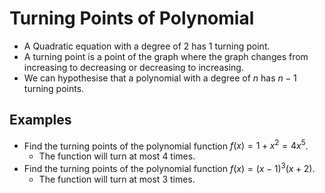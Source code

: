 # Turning Points of Polynomial

- A Quadratic equation with a degree of 2 has 1 turning point.
- A turning point is a point of the graph where the graph changes from increasing to decreasing or decreasing to increasing.
- We can hypothesise that a polynomial with a degree of $n$ has $n-1$ turning points.
## Examples
- Find the turning points of the polynomial function $f(x)=1+x^2=4x^5$.
  - The function will turn at most 4 times.
- Find the turning points of the polynomial function $f(x)=(x-1)^3(x+2)$.
  - The function will turn at most 3 times.